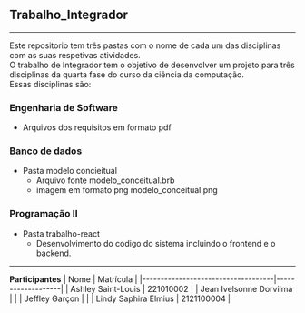 ## Trabalho_Integrador
***

Este repositorio tem três pastas com o nome de cada um das disciplinas com as suas respetivas atividades.  
O trabalho de Integrador tem o objetivo de desenvolver um projeto para três disciplinas da quarta fase do curso da ciência da computação.   
Essas disciplinas são:
### Engenharia de Software
-  Arquivos dos requisitos em formato pdf
### Banco de dados
- Pasta modelo concieitual
   * Arquivo fonte modelo_conceitual.brb
   * imagem em formato png modelo_conceitual.png
### Programação II
- Pasta trabalho-react
   - Desenvolvimento do codigo do sistema incluindo o frontend e o backend.
***

**Participantes**
|              Nome                  |    Matrícula      |
|------------------------------------|-------------------|
| Ashley Saint-Louis                 |    221010002      |
| Jean Ivelsonne Dorvilma            |                   |
| Jeffley Garçon                     |                   |
| Lindy Saphira Elmius               |   2121100004      | 



